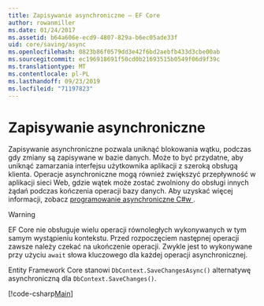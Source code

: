 ```yaml
---
title: Zapisywanie asynchroniczne — EF Core
author: rowanmiller
ms.date: 01/24/2017
ms.assetid: b64a606e-ecd9-4807-829a-b6ec05ade33f
uid: core/saving/async
ms.openlocfilehash: 0823b86f0579dd3e42f6bd2aebfb433d3cbe00ab
ms.sourcegitcommit: ec196918691f50cd0b21693515b0549f06d9f39c
ms.translationtype: MT
ms.contentlocale: pl-PL
ms.lasthandoff: 09/23/2019
ms.locfileid: "71197823"
---
```

# <a name="asynchronous-saving"></a>Zapisywanie asynchroniczne

Zapisywanie asynchroniczne pozwala uniknąć blokowania wątku, podczas gdy zmiany są zapisywane w bazie danych. Może to być przydatne, aby uniknąć zamarzania interfejsu użytkownika aplikacji z szeroką obsługą klienta. Operacje asynchroniczne mogą również zwiększyć przepływność w aplikacji sieci Web, gdzie wątek może zostać zwolniony do obsługi innych żądań podczas kończenia operacji bazy danych. Aby uzyskać więcej informacji, zobacz [programowanie asynchroniczne C#w ](https://docs.microsoft.com/dotnet/csharp/async).

> [!WARNING]  
> EF Core nie obsługuje wielu operacji równoległych wykonywanych w tym samym wystąpieniu kontekstu. Przed rozpoczęciem następnej operacji zawsze należy czekać na ukończenie operacji. Zwykle jest to wykonywane przy użyciu `await` słowa kluczowego dla każdej operacji asynchronicznej.

Entity Framework Core stanowi `DbContext.SaveChangesAsync()` alternatywę asynchroniczną dla `DbContext.SaveChanges()`.

[!code-csharp[Main](../../../samples/core/Saving/Async/Sample.cs#Sample)]
